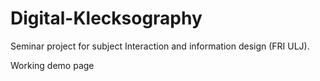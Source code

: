# Digital-Klecksography
Seminar project for subject Interaction and information design (FRI ULJ).

Working demo page
